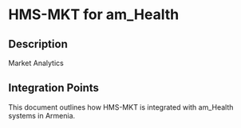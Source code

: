 # HMS-MKT for am_Health

## Description

Market Analytics

## Integration Points

This document outlines how HMS-MKT is integrated with am_Health systems in Armenia.

